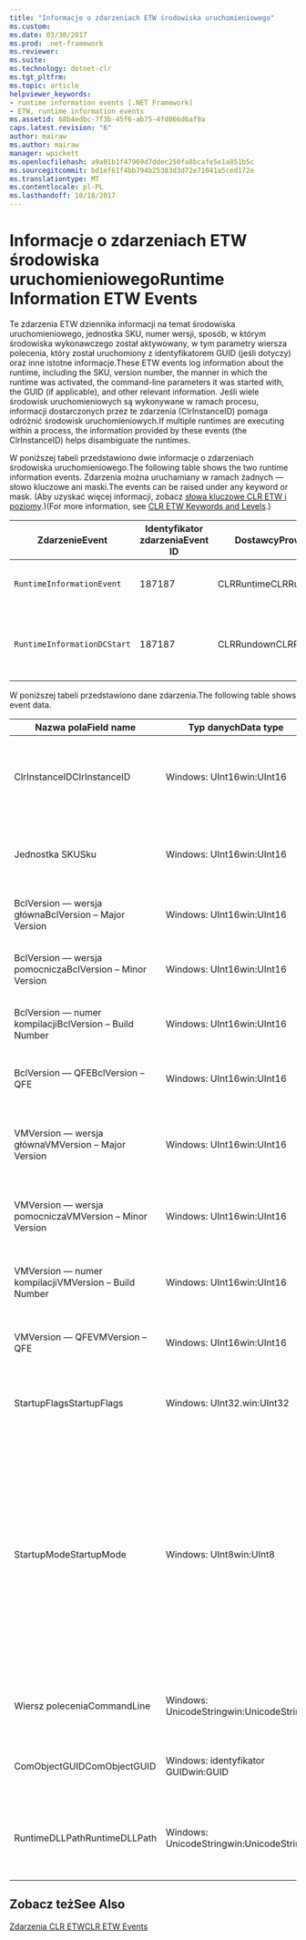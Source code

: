 ```yaml
---
title: "Informacje o zdarzeniach ETW środowiska uruchomieniowego"
ms.custom: 
ms.date: 03/30/2017
ms.prod: .net-framework
ms.reviewer: 
ms.suite: 
ms.technology: dotnet-clr
ms.tgt_pltfrm: 
ms.topic: article
helpviewer_keywords:
- runtime information events [.NET Framework]
- ETW, runtime information events
ms.assetid: 68b4edbc-7f3b-45f6-ab75-4fd066d6af9a
caps.latest.revision: "6"
author: mairaw
ms.author: mairaw
manager: wpickett
ms.openlocfilehash: a9a01b1f47969d7ddec250fa8bcafe5e1a851b5c
ms.sourcegitcommit: bd1ef61f4bb794b25383d3d72e71041a5ced172e
ms.translationtype: MT
ms.contentlocale: pl-PL
ms.lasthandoff: 10/18/2017
---
```

# <a name="runtime-information-etw-events"></a><span data-ttu-id="36dd3-102">Informacje o zdarzeniach ETW środowiska uruchomieniowego</span><span class="sxs-lookup"><span data-stu-id="36dd3-102">Runtime Information ETW Events</span></span>
<span data-ttu-id="36dd3-103">Te zdarzenia ETW dziennika informacji na temat środowiska uruchomieniowego, jednostka SKU, numer wersji, sposób, w którym środowiska wykonawczego został aktywowany, w tym parametry wiersza polecenia, który został uruchomiony z identyfikatorem GUID (jeśli dotyczy) oraz inne istotne informacje.</span><span class="sxs-lookup"><span data-stu-id="36dd3-103">These ETW events log information about the runtime, including the SKU, version number, the manner in which the runtime was activated, the command-line parameters it was started with, the GUID (if applicable), and other relevant information.</span></span> <span data-ttu-id="36dd3-104">Jeśli wiele środowisk uruchomieniowych są wykonywane w ramach procesu, informacji dostarczonych przez te zdarzenia (ClrInstanceID) pomaga odróżnić środowisk uruchomieniowych.</span><span class="sxs-lookup"><span data-stu-id="36dd3-104">If multiple runtimes are executing within a process, the information provided by these events (the ClrInstanceID) helps disambiguate the runtimes.</span></span>  
  
 <span data-ttu-id="36dd3-105">W poniższej tabeli przedstawiono dwie informacje o zdarzeniach środowiska uruchomieniowego.</span><span class="sxs-lookup"><span data-stu-id="36dd3-105">The following table shows the two runtime information events.</span></span> <span data-ttu-id="36dd3-106">Zdarzenia można uruchamiany w ramach żadnych — słowo kluczowe ani maski.</span><span class="sxs-lookup"><span data-stu-id="36dd3-106">The events can be raised under any keyword or mask.</span></span> <span data-ttu-id="36dd3-107">(Aby uzyskać więcej informacji, zobacz [słowa kluczowe CLR ETW i poziomy](../../../docs/framework/performance/clr-etw-keywords-and-levels.md).)</span><span class="sxs-lookup"><span data-stu-id="36dd3-107">(For more information, see [CLR ETW Keywords and Levels](../../../docs/framework/performance/clr-etw-keywords-and-levels.md).)</span></span>  
  
|<span data-ttu-id="36dd3-108">Zdarzenie</span><span class="sxs-lookup"><span data-stu-id="36dd3-108">Event</span></span>|<span data-ttu-id="36dd3-109">Identyfikator zdarzenia</span><span class="sxs-lookup"><span data-stu-id="36dd3-109">Event ID</span></span>|<span data-ttu-id="36dd3-110">Dostawcy</span><span class="sxs-lookup"><span data-stu-id="36dd3-110">Provider</span></span>|<span data-ttu-id="36dd3-111">Opis</span><span class="sxs-lookup"><span data-stu-id="36dd3-111">Description</span></span>|  
|-----------|--------------|--------------|-----------------|  
|`RuntimeInformationEvent`|<span data-ttu-id="36dd3-112">187</span><span class="sxs-lookup"><span data-stu-id="36dd3-112">187</span></span>|<span data-ttu-id="36dd3-113">CLRRuntime</span><span class="sxs-lookup"><span data-stu-id="36dd3-113">CLRRuntime</span></span>|<span data-ttu-id="36dd3-114">Wywoływane, gdy jest ładowany w środowisku uruchomieniowym.</span><span class="sxs-lookup"><span data-stu-id="36dd3-114">Raised when a runtime is loaded.</span></span>|  
|`RuntimeInformationDCStart`|<span data-ttu-id="36dd3-115">187</span><span class="sxs-lookup"><span data-stu-id="36dd3-115">187</span></span>|<span data-ttu-id="36dd3-116">CLRRundown</span><span class="sxs-lookup"><span data-stu-id="36dd3-116">CLRRundown</span></span>|<span data-ttu-id="36dd3-117">Wylicza środowiska uruchomieniowe, które zostały załadowane.</span><span class="sxs-lookup"><span data-stu-id="36dd3-117">Enumerates the runtimes that are loaded.</span></span>|  
  
 <span data-ttu-id="36dd3-118">W poniższej tabeli przedstawiono dane zdarzenia.</span><span class="sxs-lookup"><span data-stu-id="36dd3-118">The following table shows event data.</span></span>  
  
|<span data-ttu-id="36dd3-119">Nazwa pola</span><span class="sxs-lookup"><span data-stu-id="36dd3-119">Field name</span></span>|<span data-ttu-id="36dd3-120">Typ danych</span><span class="sxs-lookup"><span data-stu-id="36dd3-120">Data type</span></span>|<span data-ttu-id="36dd3-121">Opis</span><span class="sxs-lookup"><span data-stu-id="36dd3-121">Description</span></span>|  
|----------------|---------------|-----------------|  
|<span data-ttu-id="36dd3-122">ClrInstanceID</span><span class="sxs-lookup"><span data-stu-id="36dd3-122">ClrInstanceID</span></span>|<span data-ttu-id="36dd3-123">Windows: UInt16</span><span class="sxs-lookup"><span data-stu-id="36dd3-123">win:UInt16</span></span>|<span data-ttu-id="36dd3-124">Unikatowy identyfikator wystąpienia CLR lub środowisko CoreCLR.</span><span class="sxs-lookup"><span data-stu-id="36dd3-124">Unique ID for the instance of CLR or CoreCLR.</span></span>|  
|<span data-ttu-id="36dd3-125">Jednostka SKU</span><span class="sxs-lookup"><span data-stu-id="36dd3-125">Sku</span></span>|<span data-ttu-id="36dd3-126">Windows: UInt16</span><span class="sxs-lookup"><span data-stu-id="36dd3-126">win:UInt16</span></span>|<span data-ttu-id="36dd3-127">1 – desktop CLR.</span><span class="sxs-lookup"><span data-stu-id="36dd3-127">1 – Desktop CLR.</span></span><br /><br /> <span data-ttu-id="36dd3-128">2 — środowisko CoreCLR.</span><span class="sxs-lookup"><span data-stu-id="36dd3-128">2 – CoreCLR.</span></span>|  
|<span data-ttu-id="36dd3-129">BclVersion — wersja główna</span><span class="sxs-lookup"><span data-stu-id="36dd3-129">BclVersion – Major Version</span></span>|<span data-ttu-id="36dd3-130">Windows: UInt16</span><span class="sxs-lookup"><span data-stu-id="36dd3-130">win:UInt16</span></span>|<span data-ttu-id="36dd3-131">Wersja główna mscorlib.dll.</span><span class="sxs-lookup"><span data-stu-id="36dd3-131">Major version of mscorlib.dll.</span></span>|  
|<span data-ttu-id="36dd3-132">BclVersion — wersja pomocnicza</span><span class="sxs-lookup"><span data-stu-id="36dd3-132">BclVersion – Minor Version</span></span>|<span data-ttu-id="36dd3-133">Windows: UInt16</span><span class="sxs-lookup"><span data-stu-id="36dd3-133">win:UInt16</span></span>|<span data-ttu-id="36dd3-134">Podrzędny numer wersji biblioteki mscorlib.dll.</span><span class="sxs-lookup"><span data-stu-id="36dd3-134">Minor version number of mscorlib.dll.</span></span>|  
|<span data-ttu-id="36dd3-135">BclVersion — numer kompilacji</span><span class="sxs-lookup"><span data-stu-id="36dd3-135">BclVersion – Build Number</span></span>|<span data-ttu-id="36dd3-136">Windows: UInt16</span><span class="sxs-lookup"><span data-stu-id="36dd3-136">win:UInt16</span></span>|<span data-ttu-id="36dd3-137">Numer mscorlib.dll kompilacji.</span><span class="sxs-lookup"><span data-stu-id="36dd3-137">Build number of mscorlib.dll.</span></span>|  
|<span data-ttu-id="36dd3-138">BclVersion — QFE</span><span class="sxs-lookup"><span data-stu-id="36dd3-138">BclVersion – QFE</span></span>|<span data-ttu-id="36dd3-139">Windows: UInt16</span><span class="sxs-lookup"><span data-stu-id="36dd3-139">win:UInt16</span></span>|<span data-ttu-id="36dd3-140">Poprawka numer wersji biblioteki mscorlib.dll.</span><span class="sxs-lookup"><span data-stu-id="36dd3-140">Hotfix version number of mscorlib.dll.</span></span>|  
|<span data-ttu-id="36dd3-141">VMVersion — wersja główna</span><span class="sxs-lookup"><span data-stu-id="36dd3-141">VMVersion – Major Version</span></span>|<span data-ttu-id="36dd3-142">Windows: UInt16</span><span class="sxs-lookup"><span data-stu-id="36dd3-142">win:UInt16</span></span>|<span data-ttu-id="36dd3-143">Wersja clr.dll lub coreclr.dll, w zależności od wersji.</span><span class="sxs-lookup"><span data-stu-id="36dd3-143">Version of clr.dll or coreclr.dll, depending on SKU.</span></span>|  
|<span data-ttu-id="36dd3-144">VMVersion — wersja pomocnicza</span><span class="sxs-lookup"><span data-stu-id="36dd3-144">VMVersion – Minor Version</span></span>|<span data-ttu-id="36dd3-145">Windows: UInt16</span><span class="sxs-lookup"><span data-stu-id="36dd3-145">win:UInt16</span></span>|<span data-ttu-id="36dd3-146">Wersja pomocnicza clr.dll lub coreclr.dll, w zależności od wersji.</span><span class="sxs-lookup"><span data-stu-id="36dd3-146">Minor version of clr.dll or coreclr.dll, depending on SKU.</span></span>|  
|<span data-ttu-id="36dd3-147">VMVersion — numer kompilacji</span><span class="sxs-lookup"><span data-stu-id="36dd3-147">VMVersion – Build Number</span></span>|<span data-ttu-id="36dd3-148">Windows: UInt16</span><span class="sxs-lookup"><span data-stu-id="36dd3-148">win:UInt16</span></span>|<span data-ttu-id="36dd3-149">Numer clr.dll lub coreclr.dll kompilacji.</span><span class="sxs-lookup"><span data-stu-id="36dd3-149">Build number of clr.dll or coreclr.dll.</span></span>|  
|<span data-ttu-id="36dd3-150">VMVersion — QFE</span><span class="sxs-lookup"><span data-stu-id="36dd3-150">VMVersion – QFE</span></span>|<span data-ttu-id="36dd3-151">Windows: UInt16</span><span class="sxs-lookup"><span data-stu-id="36dd3-151">win:UInt16</span></span>|<span data-ttu-id="36dd3-152">Numer wersji poprawki clr.dll lub coreclr.dll.</span><span class="sxs-lookup"><span data-stu-id="36dd3-152">Hotfix version number of clr.dll or coreclr.dll.</span></span>|  
|<span data-ttu-id="36dd3-153">StartupFlags</span><span class="sxs-lookup"><span data-stu-id="36dd3-153">StartupFlags</span></span>|<span data-ttu-id="36dd3-154">Windows: UInt32.</span><span class="sxs-lookup"><span data-stu-id="36dd3-154">win:UInt32</span></span>|<span data-ttu-id="36dd3-155">Zdefiniowany w mscoree.h flagi uruchamiania.</span><span class="sxs-lookup"><span data-stu-id="36dd3-155">Startup flags defined in mscoree.h.</span></span>|  
|<span data-ttu-id="36dd3-156">StartupMode</span><span class="sxs-lookup"><span data-stu-id="36dd3-156">StartupMode</span></span>|<span data-ttu-id="36dd3-157">Windows: UInt8</span><span class="sxs-lookup"><span data-stu-id="36dd3-157">win:UInt8</span></span>|<span data-ttu-id="36dd3-158">0x01 - zarządzanego pliku wykonywalnego.</span><span class="sxs-lookup"><span data-stu-id="36dd3-158">0x01 - Managed executable.</span></span><br /><br /> <span data-ttu-id="36dd3-159">0x02 - hostowanej CLR.</span><span class="sxs-lookup"><span data-stu-id="36dd3-159">0x02 - Hosted CLR.</span></span><br /><br /> <span data-ttu-id="36dd3-160">0x04 - C++ zarządzane interop.</span><span class="sxs-lookup"><span data-stu-id="36dd3-160">0x04 - C++ managed interop.</span></span><br /><br /> <span data-ttu-id="36dd3-161">0x08 - COM została aktywowana.</span><span class="sxs-lookup"><span data-stu-id="36dd3-161">0x08 - COM-activated.</span></span><br /><br /> <span data-ttu-id="36dd3-162">0x10 - innych.</span><span class="sxs-lookup"><span data-stu-id="36dd3-162">0x10 - Other.</span></span>|  
|<span data-ttu-id="36dd3-163">Wiersz polecenia</span><span class="sxs-lookup"><span data-stu-id="36dd3-163">CommandLine</span></span>|<span data-ttu-id="36dd3-164">Windows: UnicodeString</span><span class="sxs-lookup"><span data-stu-id="36dd3-164">win:UnicodeString</span></span>|<span data-ttu-id="36dd3-165">Inne niż null tylko wtedy, gdy StartupMode = 0x01.</span><span class="sxs-lookup"><span data-stu-id="36dd3-165">Non-null only if StartupMode=0x01.</span></span>|  
|<span data-ttu-id="36dd3-166">ComObjectGUID</span><span class="sxs-lookup"><span data-stu-id="36dd3-166">ComObjectGUID</span></span>|<span data-ttu-id="36dd3-167">Windows: identyfikator GUID</span><span class="sxs-lookup"><span data-stu-id="36dd3-167">win:GUID</span></span>|<span data-ttu-id="36dd3-168">Inne niż null tylko wtedy, gdy StartupMode = 0x08.</span><span class="sxs-lookup"><span data-stu-id="36dd3-168">Non-null only if StartupMode=0x08.</span></span>|  
|<span data-ttu-id="36dd3-169">RuntimeDLLPath</span><span class="sxs-lookup"><span data-stu-id="36dd3-169">RuntimeDLLPath</span></span>|<span data-ttu-id="36dd3-170">Windows: UnicodeString</span><span class="sxs-lookup"><span data-stu-id="36dd3-170">win:UnicodeString</span></span>|<span data-ttu-id="36dd3-171">Ścieżka do pliku dll CLR, który został załadowany do procesu.</span><span class="sxs-lookup"><span data-stu-id="36dd3-171">Path to the CLR .dll file that was loaded into the process.</span></span>|  
  
## <a name="see-also"></a><span data-ttu-id="36dd3-172">Zobacz też</span><span class="sxs-lookup"><span data-stu-id="36dd3-172">See Also</span></span>  
 [<span data-ttu-id="36dd3-173">Zdarzenia CLR ETW</span><span class="sxs-lookup"><span data-stu-id="36dd3-173">CLR ETW Events</span></span>](../../../docs/framework/performance/clr-etw-events.md)
